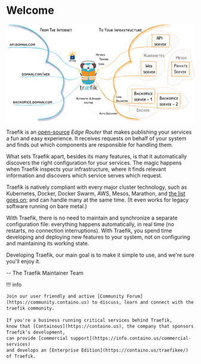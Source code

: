 
# Welcome

![Architecture](assets/img/traefik-architecture.png)

Traefik is an [open-source](https://github.com/containous/traefik) *Edge Router* that makes publishing your services a fun and easy experience. 
It receives requests on behalf of your system and finds out which components are responsible for handling them. 

What sets Traefik apart, besides its many features, is that it automatically discovers the right configuration for your services. 
The magic happens when Traefik inspects your infrastructure, where it finds relevant information and discovers which service serves which request. 

Traefik is natively compliant with every major cluster technology, such as Kubernetes, Docker, Docker Swarm, AWS, Mesos, Marathon, and [the list goes on](providers/overview.md); and can handle many at the same time. (It even works for legacy software running on bare metal.)
 
With Traefik, there is no need to maintain and synchronize a separate configuration file: everything happens automatically, in real time (no restarts, no connection interruptions).
With Traefik, you spend time developing and deploying new features to your system, not on configuring and maintaining its working state.   

Developing Traefik, our main goal is to make it simple to use, and we're sure you'll enjoy it.

-- The Traefik Maintainer Team 

!!! info

    Join our user friendly and active [Community Forum](https://community.containo.us) to discuss, learn and connect with the traefik community.
    
    If you're a business running critical services behind Traefik,
    know that [Containous](https://containo.us), the company that sponsors Traefik's development,
    can provide [commercial support](https://info.containo.us/commercial-services)
    and develops an [Enterprise Edition](https://containo.us/traefikee/) of Traefik.
